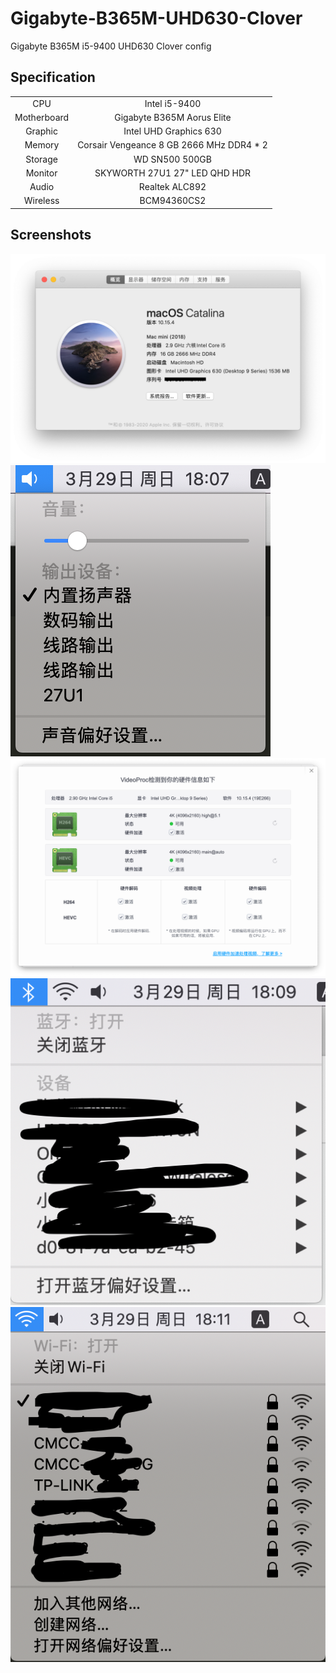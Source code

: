 # Gigabyte-B365M-UHD630-Clover

Gigabyte B365M i5-9400 UHD630 Clover config

## Specification

|      |                                    |
| :------: | :----------------------------------------: |
|  CPU  |        Intel i5-9400                        |
|   Motherboard   |        Gigabyte B365M Aorus Elite           |
|   Graphic   |        Intel UHD Graphics 630               |
|   Memory   |        Corsair Vengeance 8 GB 2666 MHz DDR4 * 2 |
|   Storage   |        WD SN500 500GB                     |
|  Monitor  |        SKYWORTH 27U1 27" LED QHD HDR         |
|   Audio   |        Realtek ALC892                       |
|   Wireless   |        BCM94360CS2                          |

## Screenshots

![](https://raw.githubusercontent.com/ChuanfengZhang/Image-Hosting/master/img/20200329180500.png)
![](https://raw.githubusercontent.com/ChuanfengZhang/Image-Hosting/master/img/20200329180713.png)
![](https://raw.githubusercontent.com/ChuanfengZhang/Image-Hosting/master/img/20200329180812.png)
![](https://raw.githubusercontent.com/ChuanfengZhang/Image-Hosting/master/img/20200329181000.png)
![](https://raw.githubusercontent.com/ChuanfengZhang/Image-Hosting/master/img/20200329181200.png)
